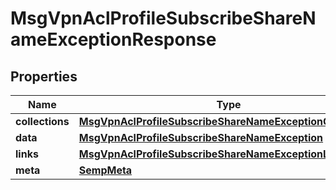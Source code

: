 
# MsgVpnAclProfileSubscribeShareNameExceptionResponse

## Properties
Name | Type | Description | Notes
------------ | ------------- | ------------- | -------------
**collections** | [**MsgVpnAclProfileSubscribeShareNameExceptionCollections**](MsgVpnAclProfileSubscribeShareNameExceptionCollections.md) |  |  [optional]
**data** | [**MsgVpnAclProfileSubscribeShareNameException**](MsgVpnAclProfileSubscribeShareNameException.md) |  |  [optional]
**links** | [**MsgVpnAclProfileSubscribeShareNameExceptionLinks**](MsgVpnAclProfileSubscribeShareNameExceptionLinks.md) |  |  [optional]
**meta** | [**SempMeta**](SempMeta.md) |  | 



